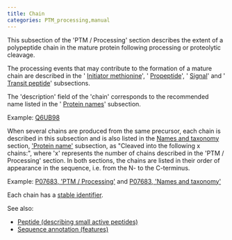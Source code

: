 ```yaml
---
title: Chain
categories: PTM_processing,manual
---
```


This subsection of the 'PTM / Processing' section describes the extent of a polypeptide chain in the mature protein following processing or proteolytic cleavage.

The processing events that may contribute to the formation of a mature chain are described in the ' [Initiator methionine](http://www.uniprot.org/manual/init_met)', ' [Propeptide](http://www.uniprot.org/manual/propep)', ' [Signal](http://www.uniprot.org/manual/signal)' and ' [Transit peptide](http://www.uniprot.org/manual/transit)' subsections.

The 'description' field of the 'chain' corresponds to the recommended name listed in the ' [Protein names](http://www.uniprot.org/manual/protein_names)' subsection.

Example: [Q6UB98](http://www.uniprot.org/uniprot/Q6UB98#ptm_processing)

When several chains are produced from the same precursor, each chain is described in this subsection and is also listed in the [Names and taxonomy](http://www.uniprot.org/help/names%5Fand%5Ftaxonomy%5Fsection) section, ['Protein name'](http://www.uniprot.org/manual/protein%5Fname) subsection, as "Cleaved into the following x chains:", where 'x' represents the number of chains described in the 'PTM / Processing' section. In both sections, the chains are listed in their order of appearance in the sequence, i.e. from the N- to the C-terminus.

Example: [P07683, 'PTM / Processing'](http://www.uniprot.org/uniprot/P07683#ptm%5Fprocessing) and [P07683, 'Names and taxonomy'](http://www.uniprot.org/uniprot/P07683#names%5Fand%5Ftaxonomy)

Each chain has a [stable identifier](http://www.uniprot.org/help/sequence%5Fannotation#annotation%5Fid).

See also:

- [Peptide (describing small active peptides)](http://www.uniprot.org/manual/peptide)
- [Sequence annotation (features)](http://www.uniprot.org/help/sequence%5Fannotation)